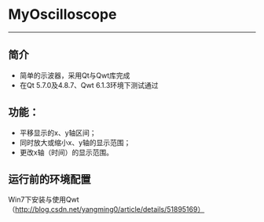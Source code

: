 # MyOscilloscope
--------------------------
## 简介
* 简单的示波器，采用Qt与Qwt库完成
* 在Qt 5.7.0及4.8.7、Qwt 6.1.3环境下测试通过
## 功能：
* 平移显示的x、y轴区间；
* 同时放大或缩小x、y轴的显示范围；
* 更改x轴（时间）的显示范围。
## 运行前的环境配置
Win7下安装与使用Qwt（http://blog.csdn.net/yangming0/article/details/51895169）